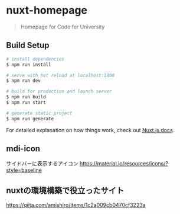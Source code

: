 # nuxt-homepage

> Homepage for Code for University

## Build Setup

``` bash
# install dependencies
$ npm run install

# serve with hot reload at localhost:3000
$ npm run dev

# build for production and launch server
$ npm run build
$ npm run start

# generate static project
$ npm run generate
```

For detailed explanation on how things work, check out [Nuxt.js docs](https://nuxtjs.org).


## mdi-icon
サイドバーに表示するアイコン
https://material.io/resources/icons/?style=baseline

## nuxtの環境構築で役立ったサイト
https://qiita.com/amishiro/items/1c2a009cb0470cf3223a

